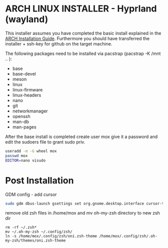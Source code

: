 # ARCH LINUX INSTALLER - Hyprland (wayland)

This installer assumes you have completed the basic install explained in the
[ARCH Installation Guide](https://wiki.archlinux.org/title/Installation_guide).
Furthermore you should have transferred the installer + ssh-key for github on
the target machine.

The following packages need to be installed via pacstrap (pacstrap -K /mnt .. ):
- base
- base-devel
- meson
- linux
- linux-firmware
- linux-headers
- nano
- git
- networkmanager
- openssh
- man-db
- man-pages

After the base install is completed create user mox give it a password and edit the sudoers file to grant sudo priv.

```bash
useradd -m -G wheel mox
passwd mox
EDITOR=nano visudo
```

# Post Installation

GDM config - add cursor
```bash
sudo gdm dbus-launch gsettings set org.gnome.desktop.interface cursor-theme 'Qogir-cursors'
```

remove old zsh files in /home/mox and mv oh-my-zsh directory to new zsh dir
```
rm -rf ~/.zsh*
mv ~/.oh-my-zsh ~/.config/zsh/
ln -s /home/mox/.config/zsh/oni.zsh-theme /home/mox/.config/zsh/.oh-my-zsh/themes/oni.zsh-theme
```
